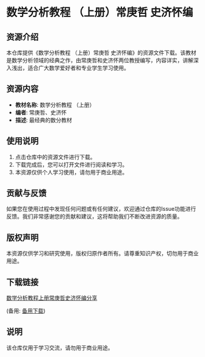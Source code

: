 # 数学分析教程 （上册）常庚哲 史济怀编

## 资源介绍

本仓库提供《数学分析教程 （上册）常庚哲 史济怀编》的资源文件下载。该教材是数学分析领域的经典之作，由常庚哲和史济怀两位教授编写，内容详实，讲解深入浅出，适合广大数学爱好者和专业学生学习使用。

## 资源内容

- **教材名称**: 数学分析教程 （上册）
- **编者**: 常庚哲、史济怀
- **描述**: 最经典的数分教材

## 使用说明

1. 点击仓库中的资源文件进行下载。
2. 下载完成后，您可以打开文件进行阅读和学习。
3. 本资源仅供个人学习使用，请勿用于商业用途。

## 贡献与反馈

如果您在使用过程中发现任何问题或有任何建议，欢迎通过仓库的Issue功能进行反馈。我们非常感谢您的贡献和建议，这将帮助我们不断改进资源的质量。

## 版权声明

本资源仅供学习和研究使用，版权归原作者所有。请尊重知识产权，切勿用于商业用途。

## 下载链接
[数学分析教程上册常庚哲史济怀编分享](https://pan.quark.cn/s/0705887484e9) 

(备用: [备用下载](https://pan.baidu.com/s/1wFlJa9s_OgxfbT2zDJw2rQ?pwd=1234))

## 说明

该仓库仅用于学习交流，请勿用于商业用途。
